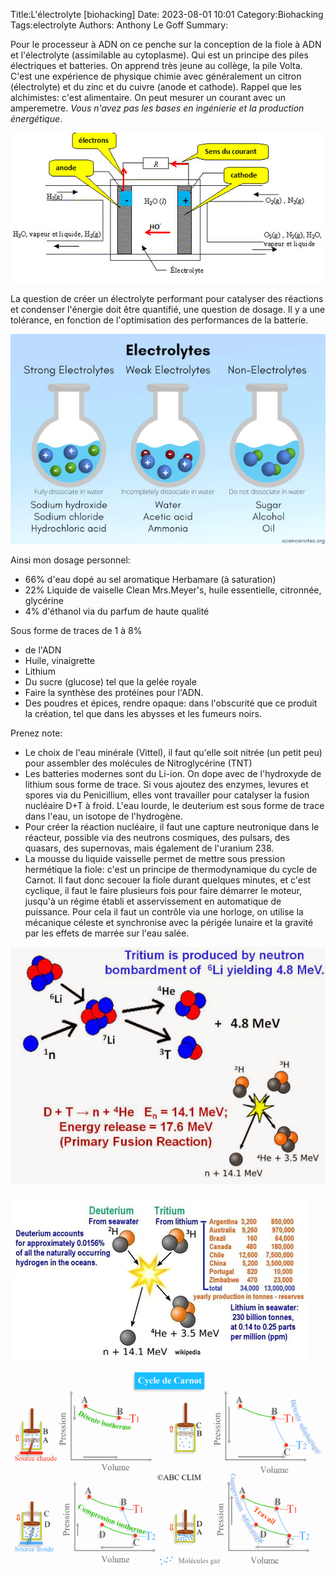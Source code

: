 Title:L'électrolyte [biohacking]
Date: 2023-08-01 10:01
Category:Biohacking
Tags:electrolyte
Authors: Anthony Le Goff
Summary:

Pour le processeur à ADN on ce penche sur la conception de la fiole à ADN et l'électrolyte (assimilable au cytoplasme). Qui est un principe des piles électriques et batteries. On apprend très jeune au collège, la pile Volta. C'est une expérience de physique chimie avec généralement un citron (électrolyte) et du zinc et du cuivre (anode et cathode). Rappel que les alchimistes: c'est alimentaire. On peut mesurer un courant avec un amperemetre. *Vous n'avez pas les bases en ingénierie et la production énergétique*. 

![Pile](images/pile1.jpg)

La question de créer un électrolyte performant pour catalyser des réactions et condenser l'énergie doit être quantifié, une question de dosage. Il y a une tolérance, en fonction de l'optimisation des performances de la batterie.

![electrolyte](images/electrolyte.jpg)

Ainsi mon dosage personnel:

* 66% d'eau dopé au sel aromatique Herbamare (à saturation)
* 22% Liquide de vaiselle Clean Mrs.Meyer's, huile essentielle, citronnée, glycérine
* 4% d'éthanol via du parfum de haute qualité

Sous forme de traces de 1 à 8%

* de l'ADN
* Huile, vinaigrette
* Lithium
* Du sucre (glucose) tel que la gelée royale
* Faire la synthèse des protéines pour l'ADN.
* Des poudres et épices, rendre opaque: dans l'obscurité que ce produit la création, tel que dans les abysses et les fumeurs noirs.

Prenez note:

* Le choix de l'eau minérale (Vittel), il faut qu'elle soit nitrée (un petit peu) pour assembler des molécules de Nitroglycérine (TNT)
* Les batteries modernes sont du Li-ion. On dope avec de l'hydroxyde de lithium sous forme de trace. Si vous ajoutez des enzymes, levures et spores via du Penicillium, elles vont travailler pour catalyser la fusion nucléaire D+T à froid. L'eau lourde, le deuterium est sous forme de trace dans l'eau, un isotope de l'hydrogène.
* Pour créer la réaction nucléaire, il faut une capture neutronique dans le réacteur, possible via des neutrons cosmiques, des pulsars, des quasars, des supernovas, mais également de l'uranium 238.
* La mousse du liquide vaisselle permet de mettre sous pression hermétique la fiole: c'est un principe de thermodynamique du cycle de Carnot. Il faut donc secouer la fiole durant quelques minutes, et c'est cyclique, il faut le faire plusieurs fois pour faire démarrer le moteur, jusqu'à un régime établi et asservissement en automatique de puissance. Pour cela il faut un contrôle via une horloge, on utilise la mécanique céleste et synchronise avec la périgée lunaire et la gravité par les effets de marrée sur l'eau salée. 

![lithium neutron](images/lithium-neutron.jpg)

![fusion D+T](images/D+T.jpg)

![carnot](images/carnot.jpg)